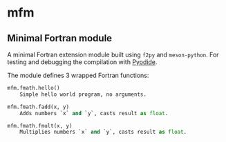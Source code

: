 # mfm
## Minimal Fortran module

A minimal Fortran extension module built using `f2py` and `meson-python`.
For testing and debugging the compilation with
[Pyodide](https://pyodide.org/en/stable/index.html).

The module defines 3 wrapped Fortran functions:

```python
mfm.fmath.hello()
    Simple hello world program, no arguments.
```
```python
mfm.fmath.fadd(x, y)
    Adds numbers `x` and `y`, casts result as float.
```
```python
mfm.fmath.fmult(x, y)
    Multiplies numbers `x` and `y`, casts result as float.
```
